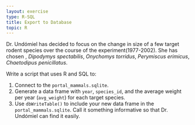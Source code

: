 ```yaml
---
layout: exercise
type: R-SQL
title: Export to Database
topic: R
---
```


Dr. Undómiel has decided to focus on the change in size of a few target rodent 
species over the course of the experiment(1977-2002). She has chosen , *Dipodymys spectabilis*, *Onychomys torridus*, *Perymiscus erimicus*, 
*Chaetodipus penicillatus*. 

Write a script that uses R and SQL to: 

1. Connect to the `portal_mammals.sqlite`.
2. Generate a data frame with `year`, `species_id`, and the average weight per 
year (`avg_weight`) for each target species.
3. Use `dbWriteTable()` to include your new data frame in the 
`portal_mammals.sqlite`. Call it something informative so that Dr. Undómiel can 
find it easily.
  
